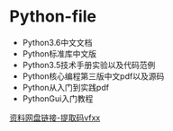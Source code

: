 # Python-file
* Python3.6中文文档
* Python标准库中文版
* Python3.5技术手册实验以及代码范例
* Python核心编程第三版中文pdf以及源码
* Python从入门到实践pdf
* PythonGui入门教程

[资料网盘链接-提取码vfxx](https://pan.baidu.com/s/1TYuQUBtpyU7Vi-bHldYLZA) 
 

